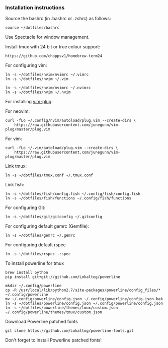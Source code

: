 ### Installation instructions

Source the bashrc (in .bashrc or .zshrc) as follows:

    source ~/dotfiles/bashrc

Use Spectacle for window management.

Install tmux with 24 bit or true colour support:

    https://github.com/choppsv1/homebrew-term24

For configuring vim:

    ln -s ~/dotfiles/nvim/nvimrc ~/.vimrc
    ln -s ~/dotfiles/nvim ~/.vim

    ln -s ~/dotfiles/nvim/nvimrc ~/.nvimrc
    ln -s ~/dotfiles/nvim ~/.nvim

For installing [vim-plug](https://github.com/junegunn/vim-plug):

For neovim:

    curl -fLo ~/.config/nvim/autoload/plug.vim --create-dirs \
        https://raw.githubusercontent.com/junegunn/vim-plug/master/plug.vim

For vim:

    curl -fLo ~/.vim/autoload/plug.vim --create-dirs \
        https://raw.githubusercontent.com/junegunn/vim-plug/master/plug.vim

Link tmux:

    ln -s ~/dotfiles/tmux.conf ~/.tmux.conf

Link fish:

    ln -s ~/dotfiles/fish/config.fish ~/.config/fish/config.fish
    ln -s ~/dotfiles/fish/functions ~/.config/fish/functions

For configuring Git:

    ln -s ~/dotfiles/git/gitconfig ~/.gitconfig

For configuring default gemrc (Gemfile):

    ln -s ~/dotfiles/gemrc ~/.gemrc

For configuring default rspec

    ln -s ~/dotfiles/rspec .rspec

To install powerline for tmux

    brew install python
    pip install git+git://github.com/Lokaltog/powerline

    mkdir ~/.config/powerline
    cp -R /usr/local/lib/python2.7/site-packages/powerline/config_files/* ~/.config/powerline
    mv ~/.config/powerline/config.json ~/.config/powerline/config.json.bak
    ln -s ~/dotfiles/powerline/config.json ~/.config/powerline/config.json
    ln -s ~/dotfiles/powerline/themes/tmux/custom.json ~/.config/powerline/themes/tmux/custom.json

Download Powerline patched fonts

    git clone https://github.com/Lokaltog/powerline-fonts.git

Don't forget to install Powerline patched fonts!
